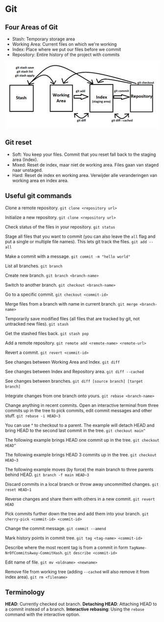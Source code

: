# Git

## Four Areas of Git

- Stash: Temporary storage area
- Working Area: Current files on which we're working
- Index: Place where we put our files before we commit
- Repository: Entire history of the project with commits

![Four areas of Git](/areas-of-git.png "Areas of Git")

## Git reset

- Soft: You keep your files. Commit that you reset fall back to the staging area (Index).
- Mixed: Reset de index, maar niet de working area. Files gaan van staged naar unstaged.
- Hard: Reset de index en working area. Verwijder alle veranderingen van working area en index area.

## Useful git commands

Clone a remote repository.
```git clone <repository url>```

Initialize a new repository.
```git clone <repository url>```

Check status of the files in your repository.
```git status```

Stage all files that you want to commit (you can also leave the `all` flag and put a single or multiple file names). This lets git track the files.
```git add --all```

Make a commit with a message.
```git commit -m "hello world"```

List all branches.
```git branch```

Create new branch.
```git branch <branch-name>```

Switch to another branch.
```git checkout <branch-name>```

Go to a specific commit.
```git checkout <commit-id>```

Merge files from a branch with name in current branch.
```git merge <branch-name>```

Temporarily save modified files (all files that are tracked by git, not untracked new files).
```git stash```

Get the stashed files back.
```git stash pop```

Add a remote repository.
```git remote add <remote-name> <remote-url>```

Revert a commit.
```git revert <commit-id>```

See changes between Working Area and Index.
```git diff```

See changes between Index and Repository area.
```git diff --cached```

See changes between branches.
```git diff [source branch] [target branch]```

Integrate changes from one branch onto yours.
```git rebase <branch-name>```

Change anything in recent commits. Open an interactive terminal from three commits up in the tree to pick commits, edit commit messages and other stuff.
```git rebase -i HEAD~3```

You can use ^ to checkout to a parent. The example will detach HEAD and bring HEAD to the second last commit in the tree.
```git checkout main^```

The following example brings HEAD one commit up in the tree.
```git checkout HEAD^```

The following example brings HEAD 3 commits up in the tree.
```git checkout HEAD~3```

The following example moves (by force) the main branch to three parents behind HEAD.
```git branch -f main HEAD~3```

Discard commits in a local branch or throw away uncommitted changes.
```git reset HEAD~1```

Reverse changes and share them with others in a new commit.
```git revert HEAD```

Pick commits further down the tree and add them into your branch.
```git cherry-pick <commit-id> <commit-id>```

Change the commit message.
```git commit --amend```

Mark history points in commit tree.
```git tag <tag-name> <commit-id>```

Describe where the most recent tag is from a commit in form `TagName-NrOfCommitsAway-CommitHash`.
```git describe <commit-id>```

Edit name of file.
```git mv <oldname> <newname>```

Remove file from working tree (adding `--cached` will also remove it from index area).
```git rm <filename>```

## Terminology

**HEAD**: Currently checked out branch.
**Detaching HEAD**: Attaching HEAD to a commit instead of a branch.
**Interactive rebasing**: Using the `rebase` command with the interactive option.
